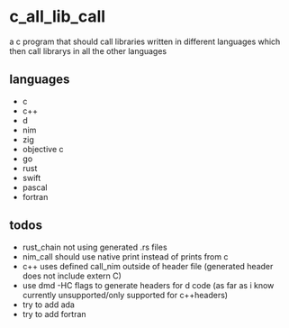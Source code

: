 # c_all_lib_call

a c program that should call libraries written in different languages which then call librarys in all the other languages

## languages

- c
- c++
- d
- nim
- zig
- objective c
- go
- rust
- swift
- pascal
- fortran

## todos

- rust_chain not using generated .rs files
- nim_call should use native print instead of prints from c
- c++ uses defined call_nim outside of header file (generated header does not include extern C)
- use dmd -HC flags to generate headers for d code (as far as i know currently unsupported/only supported for c++headers)
- try to add ada
- try to add fortran
